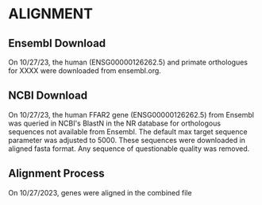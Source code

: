 # ALIGNMENT
## Ensembl Download
On 10/27/23, the human (ENSG00000126262.5) and primate orthologues for XXXX
were downloaded from ensembl.org. 


## NCBI Download
On 10/27/23, the human FFAR2 gene (ENSG00000126262.5) from Ensembl was queried in NCBI's 
BlastN in the NR database for orthologous sequences not available from Ensembl. 
The default max target sequence parameter was adjusted to 5000. These 
sequences were downloaded in aligned fasta format. Any sequence of questionable 
quality was removed. 

## Alignment Process
On 10/27/2023, genes were aligned in the combined file